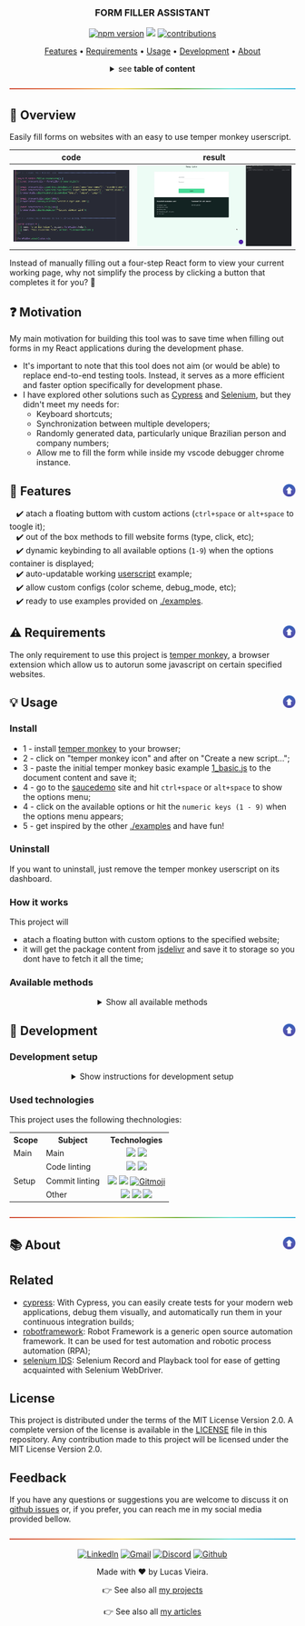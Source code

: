 <a name="TOC"></a>

<h3 align="center">
  FORM FILLER ASSISTANT
</h3>

<div align="center">
  <a href="https://www.npmjs.com/package/form_filler_assistant"><img src="https://img.shields.io/npm/v/form_filler_assistant.svg?style=flat" alt="npm version"></a>
  <a href="https://nodejs.org/en/"><img src="https://img.shields.io/badge/made%20with-node-1f425f?logo=node.js&.svg" /></a>
  <a href="https://github.com/lucasvtiradentes/form_filler_assistant#contributing"><img src="https://img.shields.io/badge/contributions-welcome-brightgreen.svg?style=flat" alt="contributions" /></a>
</div>

<p align="center">
  <a href="#dart-features">Features</a> • <a href="#warning-requirements">Requirements</a> • <a href="#bulb-usage">Usage</a> • <a href="#wrench-development">Development</a> • <a href="#books-about">About</a>
</p>

<details>
  <summary align="center"><span>see <b>table of content</b></span></summary>
  <p align="center">
    <ul>
      <li><a href="#trumpet-overview">Overview</a></li>
          <li><a href="#motivation">Motivation</a></li>
      <li><a href="#dart-features">Features</a></li>
      <li><a href="#warning-requirements">Requirements</a></li>
      <li>
        <a href="#bulb-usage">Usage</a>
        <ul>
          <li><a href="#install">Install</a></li>
          <li><a href="#uninstall">Uninstall</a></li>
          <li><a href="#how-it-works">How it works</a></li>
          <li><a href="#available-methods">Available methods</a></li>
        </ul>
      </li>
      <li>
        <a href="#wrench-development">Development</a>
        <ul>
          <li><a href="#development-setup">Development setup</a></li>
          <li><a href="#used-technologies">Used technologies</a></li>
        </ul>
      </li>
      <li>
        <a href="#books-about">About</a>
        <ul>
          <li><a href="#related">Related</a></li>
          <li><a href="#license">License</a></li>
          <li><a href="#feedback">Feedback</a></li>
        </ul>
      </li>
    </ul>
  </p>
</details>

<a href="#"><img src="./.github/images/divider.png" /></a>

## :trumpet: Overview

Easily fill forms on websites with an easy to use temper monkey userscript.

<div align="center">
  <table>
  <thead>
    <tr>
      <th>code</th>
      <th>result</th>
    </tr>
  </thead>
    <tbody>
      <tr>
        <td><img width="300px" src="./.github/images/demo_code.png" /></td>
        <td><img width="405px" src="./.github/images/demo.webp" /></td>
      </tr>
    </tbody>
  </table>
</div>

Instead of manually filling out a four-step React form to view your current working page, why not simplify the process by clicking a button that completes it for you? 🤖

## :question: Motivation

My main motivation for building this tool was to save time when filling out forms in my React applications during the development phase.

* It's important to note that this tool does not aim (or would be able) to replace end-to-end testing tools. Instead, it serves as a more efficient and faster option specifically for development phase.
* I have explored other solutions such as [Cypress](https://www.cypress.io) and [Selenium](https://chrome.google.com/webstore/detail/selenium-ide/mooikfkahbdckldjjndioackbalphokd), but they didn't meet my needs for:
  * Keyboard shortcuts;
  * Synchronization between multiple developers;
  * Randomly generated data, particularly unique Brazilian person and company numbers;
  * Allow me to fill the form while inside my vscode debugger chrome instance.

## :dart: Features<a href="#TOC"><img align="right" src="./.github/images/up_arrow.png" width="22"></a>

&nbsp;&nbsp;&nbsp;✔️ atach a floating buttom with custom actions (`ctrl+space` or `alt+space` to toogle it);<br>
&nbsp;&nbsp;&nbsp;✔️ out of the box methods to fill website forms (type, click, etc);<br>
&nbsp;&nbsp;&nbsp;✔️ dynamic keybinding to all available options (`1-9`) when the options container is displayed;<br>
&nbsp;&nbsp;&nbsp;✔️ auto-updatable working [userscript](./examples/3_with_header_buttons.js) example;<br>
&nbsp;&nbsp;&nbsp;✔️ allow custom configs (color scheme, debug_mode, etc);<br>
&nbsp;&nbsp;&nbsp;✔️ ready to use examples provided on [./examples](./examples).<br>

## :warning: Requirements<a href="#TOC"><img align="right" src="./.github/images/up_arrow.png" width="22"></a>

The only requirement to use this project is [temper monkey](https://chrome.google.com/webstore/detail/tampermonkey/dhdgffkkebhmkfjojejmpbldmpobfkfo?hl=pt-BR), a browser extension which allow us to autorun some javascript on certain specified websites.

## :bulb: Usage<a href="#TOC"><img align="right" src="./.github/images/up_arrow.png" width="22"></a>

### Install

* 1 - install [temper monkey](https://chrome.google.com/webstore/detail/tampermonkey/dhdgffkkebhmkfjojejmpbldmpobfkfo?hl=pt-BR) to your browser;
* 2 - click on "temper monkey icon" and after on "Create a new script...";
* 3 - paste the initial temper monkey basic example [1_basic.js](./examples/1_basic.js) to the document content and save it;
* 4 - go to the [saucedemo](https://www.saucedemo.com) site and hit `ctrl+space` or `alt+space` to show the options menu;
* 4 - click on the available options or hit the `numeric keys (1 - 9)` when the options menu appears;
* 5 - get inspired by the other [./examples](./examples) and have fun!

### Uninstall

If you want to uninstall, just remove the temper monkey userscript on its dashboard.

### How it works

This project will

- atach a floating button with custom options to the specified website;
- it will get the package content from [jsdelivr](https://cdn.jsdelivr.net/npm/form_filler_assistant) and save it to storage so you dont have to fetch it all the time;

### Available methods

<details>
  <summary align="center">Show all available methods</summary>
  <div>
<br>

This package comes with the following commands list:

<table>
  <tr>
    <th>Command</th>
    <th>Methods</th>
    <th>Description</th>
  </tr>
  <tr>
    <td rowspan="1"><code>atach(optionsArr, headerOptionsArr?)</code></td>
    <td>-</td>
    <td>Used to atach your options to the floating button. You can also specify custom header options.</td>
  </tr>
  <tr>
    <td rowspan="1"><code>help()</code></td>
    <td>-</td>
    <td>Show helper information on runtime environment.</td>
  </tr>
  <tr>
    <td rowspan="7"><code>dataUtils()</code></td>
    <td><code>.generateCNPJ()</code></td>
    <td>Generate a unique Brazilian identification number for each company.</td>
  </tr>
  <tr>
    <!-- <td rowspan="1"><code>dataUtils()</code></td> -->
    <td><code>.generateCPF()</code></td>
    <td>Generate a unique Brazilian identification number for each individual.</td>
  </tr>
  <tr>
    <!-- <td rowspan="1"><code>dataUtils()</code></td> -->
    <td><code>.generateRandomNumbers(length)</code></td>
    <td>Generate a randomly generated number with a specified length.</td>
  </tr>
  <tr>
    <!-- <td rowspan="1"><code>dataUtils()</code></td> -->
    <td><code>.generateCompanyName()</code></td>
    <td>Generate a randomly generated company name.</td>
  </tr>
  <tr>
    <!-- <td rowspan="1"><code>dataUtils()</code></td> -->
    <td><code>.generatePersonName()</code></td>
    <td>Generate a randomly generated person name.</td>
  </tr>
  <tr>
    <!-- <td rowspan="1"><code>dataUtils()</code></td> -->
    <td><code>.generatePersonEmail()</code></td>
    <td>Generate a randomly generated person email.</td>
  </tr>
  <tr>
    <!-- <td rowspan="1"><code>dataUtils()</code></td> -->
    <td><code>.generatePersonUsername()</code></td>
    <td>Generate a randomly generated person username.</td>
  </tr>
  <tr>
    <td rowspan="13"><code>browserUtils()</code></td>
    <td><code>.delay(milliseconds, ignoreLog?)</code></td>
    <td>Introduces a delay in the program execution for the specified number of milliseconds. If ignoreLog parameter is provided and set to true, the function will suppress any logging or output during the delay.</td>
  </tr>
  <tr>
    <!-- <td rowspan="1"><code>browserUtils()</code></td> -->
    <td><code>.getElementByTagText(tag, textToFind, itemIndex?)</code></td>
    <td>Returns the HTML element with the specified tag that contains the given text to find. If itemIndex is provided, it retrieves the element at the specified index when multiple elements are found.</td>
  </tr>
  <tr>
    <!-- <td rowspan="1"><code>browserUtils()</code></td> -->
    <td><code>.getElementByTagAttributeValue(tag, attribute, attributeValue, itemIndex?)</code></td>
    <td>Returns the HTML element with the specified tag that has the attribute matching the given attribute value. If itemIndex is provided, it retrieves the element at the specified index when multiple elements are found.</td>
  </tr>
  <tr>
    <!-- <td rowspan="1"><code>browserUtils()</code></td> -->
    <td><code>.getElementBySelector(selector)</code></td>
    <td>Returns the HTML element that matches the specified CSS selector. The selector can be used to target elements by tag name, class name, ID, or other CSS selectors.</td>
  </tr>
  <tr>
    <!-- <td rowspan="1"><code>browserUtils()</code></td> -->
    <td>.typeOnInputByElement(htmlElement, text)</td>
    <td>Simulates typing the specified text into the given htmlElement. This function interacts with the HTML input element and populates it with the provided text.</td>
  </tr>
  <tr>
    <!-- <td rowspan="1"><code>browserUtils()</code></td> -->
    <td><code>.typeOnInputBySelector(selector, text)</code></td>
    <td>Simulates typing the specified text into the HTML input element selected using the given selector. This function interacts with the input element matching the selector and populates it with the provided text.</td>
  </tr>
  <tr>
    <!-- <td rowspan="1"><code>browserUtils()</code></td> -->
    <td><code>.clickElement(htmlElement)</code></td>
    <td>Simulates a click on the specified htmlElement. This function triggers a click event on the element, simulating a user interaction as if the element were physically clicked.</td>
  </tr>
  <tr>
    <!-- <td rowspan="1"><code>browserUtils()</code></td> -->
    <td><code>.clickElementBySelector(selector)</code></td>
    <td>Simulates a click on the HTML element selected using the given selector. This function triggers a click event on the element matching the selector, simulating a user interaction as if the element were physically clicked.</td>
  </tr>
  <tr>
    <!-- <td rowspan="1"><code>browserUtils()</code></td> -->
    <td><code>.clickElementByTagText(tag, textToFind, itemIndex?)</code></td>
    <td>Simulates a click on the HTML element with the specified tag that contains the given textToFind. If itemIndex is provided, it clicks on the element at the specified index when multiple elements are found. This function simulates a user interaction as if the element were physically clicked.</td>
  </tr>
  <tr>
    <!-- <td rowspan="1"><code>browserUtils()</code></td> -->
    <td><code>.clickElementByTagAttributeValue(tag, attribute, attributeValue, itemIndex?)</code></td>
    <td>Simulates a click on the HTML element with the specified tag that has the attribute matching the given attributeValue. If itemIndex is provided, it clicks on the element at the specified index when multiple elements are found. This function simulates a user interaction as if the element were physically clicked.</td>
  </tr>
  <tr>
    <!-- <td rowspan="1"><code>browserUtils()</code></td> -->
    <td><code>.generateFormRow(name, value, onAfterClickAction?)</code></td>
    <td>Generates a form row with the specified name and value. If onAfterClickAction is provided, it specifies an optional action to perform after clicking the form row.</td>
  </tr>
  <tr>
    <!-- <td rowspan="1"><code>browserUtils()</code></td> -->
    <td><code>.getModal(title)</code></td>
    <td>Utility function for easily handling modals on the options. The function returns two functions, one to update the modal's content and another to close the modal.</td>
  </tr>
  <tr>
    <!-- <td rowspan="1"><code>browserUtils()</code></td> -->
    <td><code>.showToast(message, seconds?)</code></td>
    <td>Utility function for easily creating toast messages.</td>
  </tr>
</table>
  </div>
</details>


## :wrench: Development<a href="#TOC"><img align="right" src="./.github/images/up_arrow.png" width="22"></a>

### Development setup

<details>
  <summary align="center">Show instructions for development setup</summary>
  <div>
<br>
To setup this project in your computer, run the following commands:

```bash
# Clone this repository
$ git clone https://github.com/lucasvtiradentes/form_filler_assistant

# Go into the repository
$ cd form_filler_assistant

# Install dependencies
$ npm install
```

If you want to [contribute](./docs/CONTRIBUTING.md) to the project, fork the project, make the necessary changes, and to test your work you can load the <code>./tests/index.html</code> on your browser after run a <code>npm run build</code> command.
  </div>
</details>

### Used technologies

This project uses the following thechnologies:

<div align="center">
  <table>
    <tr>
      <th>Scope</th>
      <th>Subject</th>
      <th>Technologies</th>
    </tr>
    <tr>
      <td rowspan="1">Main</td>
      <td>Main</td>
      <td align="center">
        <a href="https://nodejs.org/"><img src="https://img.shields.io/badge/Node.js-339933?logo=nodedotjs&logoColor=white"></a>
        <a href="https://www.typescriptlang.org/"><img src="https://img.shields.io/badge/TypeScript-007ACC?logo=typescript&logoColor=white"></a>
      </td>
    </tr>
    <tr>
      <td rowspan="3">Setup</td>
      <td>Code linting</td>
      <td align="center">
        <a href="https://github.com/prettier/prettier"><img src="https://img.shields.io/badge/prettier-1A2C34?logo=prettier&logoColor=F7BA3E"></a>
        <a href="https://github.com/eslint/eslint"><img src="https://img.shields.io/badge/eslint-3A33D1?logo=eslint&logoColor=white"></a>
      </td>
    </tr>
    <tr>
      <!-- <td rowspan="2">Setup</td> -->
      <td>Commit linting</td>
      <td align="center">
      <a target="_blank" href="https://github.com/conventional-changelog/commitlint"><img src="https://img.shields.io/badge/commitlint-red?logo=commitlint&logoColor=white"></a>
      <a target="_blank" href="https://github.com/commitizen/cz-cli"><img src="https://img.shields.io/badge/commitizen-pink?logo=conventionalcommits&logoColor=white"></a>
      <a href="https://gitmoji.dev"><img
    src="https://img.shields.io/badge/gitmoji-%20😜%20😍-FFDD67.svg?style=flat-square"
    alt="Gitmoji"/></a>
      </td>
    </tr>
    <tr>
      <!-- <td rowspan="2">Setup</td> -->
      <td>Other</td>
      <td align="center">
        <a href="https://editorconfig.org/"><img src="https://img.shields.io/badge/Editor%20Config-E0EFEF?logo=editorconfig&logoColor=000"></a>
        <a target="_blank" href="https://github.com/typicode/husky"><img src="https://img.shields.io/badge/🐶%20husky-green?logo=husky&logoColor=white"></a>
        <a target="_blank" href="https://github.com/okonet/lint-staged"><img src="https://img.shields.io/badge/🚫%20lint%20staged-yellow?&logoColor=white"></a>
      </td>
    </tr>
  </table>
</div>

<a href="#"><img src="./.github/images/divider.png" /></a>

## :books: About<a href="#TOC"><img align="right" src="./.github/images/up_arrow.png" width="22"></a>

## Related

- [cypress](https://www.cypress.io): With Cypress, you can easily create tests for your modern web applications, debug them visually, and automatically run them in your continuous integration builds;
- [robotframework](https://robotframework.org): Robot Framework is a generic open source automation framework. It can be used for test automation and robotic process automation (RPA);
- [selenium IDS](https://chrome.google.com/webstore/detail/selenium-ide/mooikfkahbdckldjjndioackbalphokd): Selenium Record and Playback tool for ease of getting acquainted with Selenium WebDriver.

## License

This project is distributed under the terms of the MIT License Version 2.0. A complete version of the license is available in the [LICENSE](LICENSE) file in this repository. Any contribution made to this project will be licensed under the MIT License Version 2.0.

## Feedback

If you have any questions or suggestions you are welcome to discuss it on [github issues](https://github.com/lucasvtiradentes/form_filler_assistant/issues) or, if you prefer, you can reach me in my social media provided bellow.

<a href="#"><img src="./.github/images/divider.png" /></a>

<div align="center">
  <p>
    <a target="_blank" href="https://www.linkedin.com/in/lucasvtiradentes/"><img src="https://img.shields.io/badge/-linkedin-blue?logo=Linkedin&logoColor=white" alt="LinkedIn"></a>
    <a target="_blank" href="mailto:lucasvtiradentes@gmail.com"><img src="https://img.shields.io/badge/gmail-red?logo=gmail&logoColor=white" alt="Gmail"></a>
    <a target="_blank" href="https://discord.com/users/262326726892191744"><img src="https://img.shields.io/badge/discord-5865F2?logo=discord&logoColor=white" alt="Discord"></a>
    <a target="_blank" href="https://github.com/lucasvtiradentes/"><img src="https://img.shields.io/badge/github-gray?logo=github&logoColor=white" alt="Github"></a>
  </p>
  <p>Made with ❤️ by Lucas Vieira.</p>
  <p>👉 See also all <a href="https://github.com/lucasvtiradentes/lucasvtiradentes/blob/master/portfolio/PROJECTS.md#TOC">my projects</a></p>
  <p>👉 See also all <a href="https://github.com/lucasvtiradentes/my-tutorials#readme">my articles</a></p>
</div>
